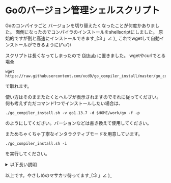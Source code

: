 # Goのバージョン管理シェルスクリプト

Goのコンパイラごと
バージョンを切り替えたくなったことが何度かありました。
面倒になったのでコンパイラのインストールをshellscriptにしました。
原始的ですが割と高速にインストールできます_(:3 」∠ )_
これでwgetして自動インストールができるように(/'ω')/

スクリプトは長くなってしまったので [Github](https://github.com/xcd0/go_compiler_install/blob/master/go_compiler_install.sh) に置きました。
wgetやcurlでとる場合

```shell
wget https://raw.githubusercontent.com/xcd0/go_compiler_install/master/go_compiler_install.sh
```
で取れます。

使い方はそのままたたくとヘルプが表示されますのでそれに従ってください。
何も考えずただコマンド1つでインストールしたい場合は、

```shell
./go_compiler_install.sh -v go1.13.7 -d $HOME/work/go -f -p
```
のようにしてください。バーションなどは書き換えて使用してください。

まためちゃくちゃ丁寧なインタラクティブモードを用意しています。

```shell
./go_compiler_install.sh -i
```
を実行してください。

<details><summary>以下長い説明</summary><div>
## 推奨
gvmというのがあるらしいのでそちらをお勧めします
https://techte.co/2018/01/23/golang-gvm/

どうしても原始的に管理したい場合のみどうぞ

この記事の方法の一応の利点として、
gvmと比べるとインストールが早いです。
gvmはソースコードからビルドするためマシンパワーと処理時間が必要です。
私の方法ではビルド済みのものをダウンロードしてくるため時間短縮になります。

CPUが2014年発売のIntel(R) Celeron(R) CPU G1840 @ 2.80GHzである
非力な私のサーバーでgo1.13.4をインストールした場合、
下記のよく使うパッケージのインストールまで含めて

```
real    1m6.921s
user    0m10.417s
sys     0m3.201s
```
となりました。
(ただし回線速度は速いです。)

## 注意
宗教上の理由により、 私はプログラム関係のデータを
`$HOME/work`以下にディレクトリを掘って保存しています。
なのでGoのインストールも$HOME/work/go以下にすべて配置します。

`GO_INSTALL_DIR` という変数を2か所設定して使っています。
読み替える場合、これを書き換えてください。

## 説明

今回複数バージョンのコンパイラを管理するため、
ディレクトリが深くなっています\_(:3 」∠ )\_
`$GO_INSTALL_DIR` 以下にバージョンごとの環境を保存し、
使いたいバージョンのディレクトリに対して
`$GO_INSTALL_DIR/go` からシンボリックリンクを張ります。

最終的に以下のようになります。

```
$GO_INSTALL_DIR
├── go -> go1.13.3     <- これはシンボリックリンク
├── go1.12.12
│   ├── bin
│   ├── go             <- これがgo1.12.12のコンパイラ
│   ├── pkg
│   └── src
└── go1.13.3
    ├── bin
    ├── go             <- これがgo1.13.3のコンパイラ
    ├── pkg
    └── src
```

## 環境変数について

Goで使用される環境変数を設定します。

|変数名|説明|設定値|
|:---:|:---:|:---|
|GOPATH|作業ディレクトリ|$GO_INSTALL_DIR/go|
|GOBIN |バイナリが置かれる場所|$GO_INSTALL_DIR/go/bin|
|GOROOT|goのインストール場所|$GO_INSTALL_DIR/go/go|

`.bachrc` or `.bash_profile` などに下記を記述して環境変数を設定します。  

```sh
# 読み替える場合、これを書き換える
GO_INSTALL_DIR=$HOME/work/go

export GOPATH=$GO_INSTALL_DIR/go
export GOBIN=$GOPATH/bin
export GOROOT=$GOPATH/go
export PATH=$GOPATH/bin:$GOROOT/bin:$PATH
```

## Goのインストール

OSにかかわらず、$HOME/work/go/以下に、
バージョン名のディレクトリを掘ってインストールしています。

インストールには以下に記載するシェルスクリプトを使っています。
適当に保存してください。

インストール場所を読み替える場合は、

```sh
GO_INSTALL_DIR=$HOME/work/go
```

の部分書き換えてください。
</div></details>

以上です。やさしめのマサカリ待ってます\_(:3 」∠ )\_
